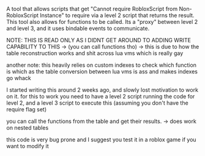A tool that allows scripts that get "Cannot require RobloxScript from Non-RobloxScript Instance" to require via a level 2 script that returns the result.
This tool also allows for functions to be called.
Its a "proxy" between level 2 and level 3, and it uses bindable events to communicate.

NOTE: THIS IS READ ONLY AS I DIDNT GET AROUND TO ADDING WRITE CAPABILITY TO THIS
-> (you can call functions tho)
-> this is due to how the table reconstruction works and shit across lua vms which is really gay

another note: this heavily relies on custom indexes to check which function is which as the table conversion between lua vms is ass and makes indexes go whack

I started writing this around 2 weeks ago, and slowly lost motivation to work on it. for this to work you need to have a level 2 script running the code for level 2, and a level 3 script to execute this (assuming you don't have the require flag set)

you can call the functions from the table and get their results.
-> does work on nested tables

this code is very bug prone and I suggest you test it in a roblox game if you want to modify it
